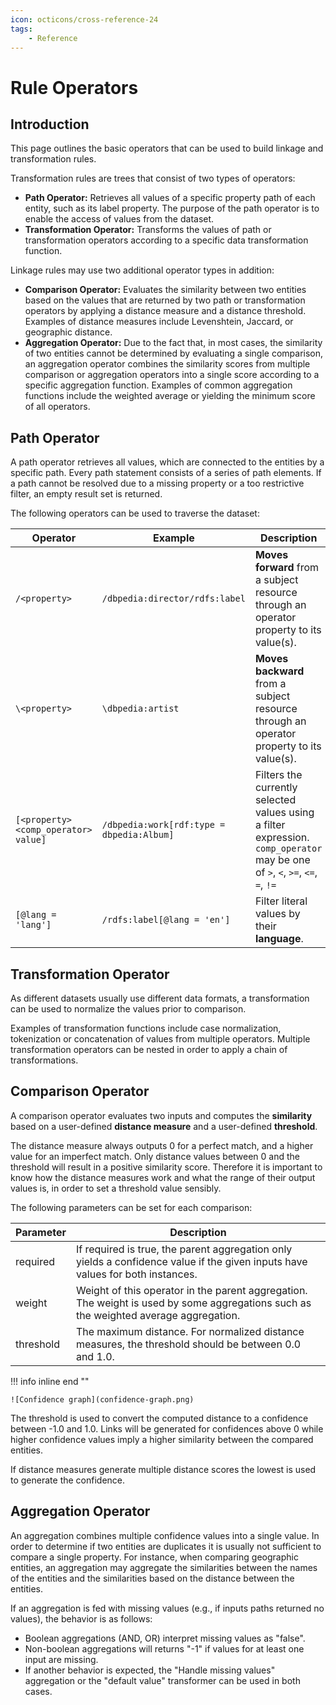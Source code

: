 ```yaml
---
icon: octicons/cross-reference-24
tags:
    - Reference
---
```

# Rule Operators

## Introduction

This page outlines the basic operators that can be used to build linkage and transformation rules.

Transformation rules are trees that consist of two types of operators:

- **Path Operator:** Retrieves all values of a specific property path of each entity, such as its label property. The purpose of the path operator is to enable the access of values from the dataset.
- **Transformation Operator:** Transforms the values of path or transformation operators according to a specific data transformation function.

Linkage rules may use two additional operator types in addition:

- **Comparison Operator:** Evaluates the similarity between two entities based on the values that are returned by two path or transformation operators by applying a distance measure and a distance threshold. Examples of distance measures include Levenshtein, Jaccard, or geographic distance.
- **Aggregation Operator:** Due to the fact that, in most cases, the similarity of two entities cannot be determined by evaluating a single comparison, an aggregation operator combines the similarity scores from multiple comparison or aggregation operators into a single score according to a specific aggregation function. Examples of common aggregation functions include the weighted average or yielding the minimum score of all operators.

## Path Operator

A path operator retrieves all values, which are connected to the entities by a specific path. Every path statement consists of a series of path elements. If a path cannot be resolved due to a missing property or a too restrictive filter, an empty result set is returned.

The following operators can be used to traverse the dataset:

| Operator                             | Example                                   | Description                                                                                                                    |
| ------------------------------------ | ----------------------------------------- | ------------------------------------------------------------------------------------------------------------------------------ |
| `/<property>`                        | `/dbpedia:director/rdfs:label`            | **Moves forward** from a subject resource through an operator property to its value(s).                                        |
| `\<property>`                        | `\dbpedia:artist`                         | **Moves backward** from a subject resource through an operator property to its value(s).                                       |
| `[<property> <comp_operator> value]` | `/dbpedia:work[rdf:type = dbpedia:Album]` | Filters the currently selected values using a filter expression. `comp_operator` may be one of `>`, `<`, `>=`, `<=`, `=`, `!=` |
| `[@lang = 'lang']` | `/rdfs:label[@lang = 'en']` | Filter literal values by their **language**. |

## Transformation Operator

As different datasets usually use different data formats, a transformation can be used to normalize the values prior to comparison.

Examples of transformation functions include case normalization, tokenization or concatenation of values from multiple operators. Multiple transformation operators can be nested in order to apply a chain of transformations.

## Comparison Operator

A comparison operator evaluates two inputs and computes the **similarity** based on a user-defined **distance measure** and a user-defined **threshold**.

The distance measure always outputs 0 for a perfect match, and a higher value for an imperfect match. Only distance values between 0 and the threshold will result in a positive similarity score. Therefore it is important to know how the distance measures work and what the range of their output values is, in order to set a threshold value sensibly.

The following parameters can be set for each comparison:

| Parameter | Description                                                                                                                          |
| --------- | ------------------------------------------------------------------------------------------------------------------------------------ |
| required  | If required is true, the parent aggregation only yields a confidence value if the given inputs have values for both instances.       |
| weight    | Weight of this operator in the parent aggregation. The weight is used by some aggregations such as the weighted average aggregation. |
| threshold | The maximum distance. For normalized distance measures, the threshold should be between 0.0 and 1.0.                                 |

!!! info inline end ""

    ![Confidence graph](confidence-graph.png)

The threshold is used to convert the computed distance to a confidence between -1.0 and 1.0. Links will be generated for confidences above 0 while higher confidence values imply a higher similarity between the compared entities.

If distance measures generate multiple distance scores the lowest is used to generate the confidence.

## Aggregation Operator

An aggregation combines multiple confidence values into a single value. In order to determine if two entities are duplicates it is usually not sufficient to compare a single property. For instance, when comparing geographic entities, an aggregation may aggregate the similarities between the names of the entities and the similarities based on the distance between the entities.

If an aggregation is fed with missing values (e.g., if inputs paths returned no values), the behavior is as follows:

- Boolean aggregations (AND, OR) interpret missing values as "false".
- Non-boolean aggregations will returns "-1" if values for at least one input are missing.
- If another behavior is expected, the "Handle missing values" aggregation or the "default value" transformer can be used in both cases.

